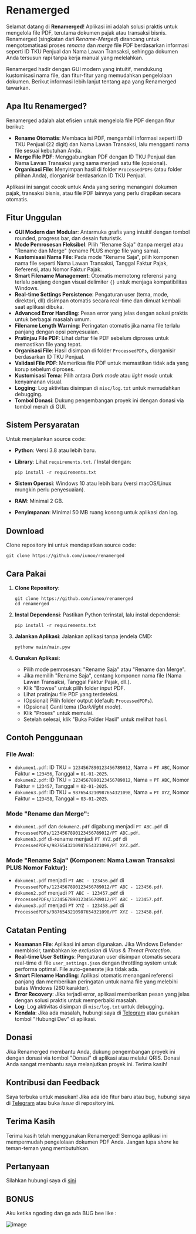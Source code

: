 # Renamerged

Selamat datang di **Renamerged**! Aplikasi ini adalah solusi praktis untuk mengelola file PDF, terutama dokumen pajak atau transaksi bisnis. Renamerged (singkatan dari *Rename-Merged*) dirancang untuk mengotomatisasi proses *rename* dan *merge* file PDF berdasarkan informasi seperti ID TKU Penjual dan Nama Lawan Transaksi, sehingga dokumen Anda tersusun rapi tanpa kerja manual yang melelahkan.

Renamerged hadir dengan GUI modern yang intuitif, mendukung kustomisasi nama file, dan fitur-fitur yang memudahkan pengelolaan dokumen. Berikut informasi lebih lanjut tentang apa yang Renamerged tawarkan.

## Apa Itu Renamerged?

Renamerged adalah alat efisien untuk mengelola file PDF dengan fitur berikut:

- **Rename Otomatis**: Membaca isi PDF, mengambil informasi seperti ID TKU Penjual (22 digit) dan Nama Lawan Transaksi, lalu mengganti nama file sesuai kebutuhan Anda.
- **Merge File PDF**: Menggabungkan PDF dengan ID TKU Penjual dan Nama Lawan Transaksi yang sama menjadi satu file (opsional).
- **Organisasi File**: Menyimpan hasil di folder `ProcessedPDFs` (atau folder pilihan Anda), diorganisir berdasarkan ID TKU Penjual.

Aplikasi ini sangat cocok untuk Anda yang sering menangani dokumen pajak, transaksi bisnis, atau file PDF lainnya yang perlu dirapikan secara otomatis.

## Fitur Unggulan

- **GUI Modern dan Modular**: Antarmuka grafis yang intuitif dengan tombol rounded, progress bar, dan desain futuristik.
- **Mode Pemrosesan Fleksibel**: Pilih "Rename Saja" (tanpa merge) atau "Rename dan Merge" (rename PLUS merge file yang sama).
- **Kustomisasi Nama File**: Pada mode "Rename Saja", pilih komponen nama file seperti Nama Lawan Transaksi, Tanggal Faktur Pajak, Referensi, atau Nomor Faktur Pajak.
- **Smart Filename Management**: Otomatis memotong referensi yang terlalu panjang dengan visual delimiter `{}` untuk menjaga kompatibilitas Windows.
- **Real-time Settings Persistence**: Pengaturan user (tema, mode, direktori, dll) disimpan otomatis secara real-time dan dimuat kembali saat aplikasi dibuka.
- **Advanced Error Handling**: Pesan error yang jelas dengan solusi praktis untuk berbagai masalah umum.
- **Filename Length Warning**: Peringatan otomatis jika nama file terlalu panjang dengan opsi penyesuaian.
- **Pratinjau File PDF**: Lihat daftar file PDF sebelum diproses untuk memastikan file yang tepat.
- **Organisasi File**: Hasil disimpan di folder `ProcessedPDFs`, diorganisir berdasarkan ID TKU Penjual.
- **Validasi File PDF**: Memeriksa file PDF untuk memastikan tidak ada yang korup sebelum diproses.
- **Kustomisasi Tema**: Pilih antara *Dark mode* atau *light mode* untuk kenyamanan visual.
- **Logging**: Log aktivitas disimpan di `misc/log.txt` untuk memudahkan debugging.
- **Tombol Donasi**: Dukung pengembangan proyek ini dengan donasi via tombol merah di GUI.

## Sistem Persyaratan

Untuk menjalankan source code:

- **Python**: Versi 3.8 atau lebih baru.

- **Library**: Lihat `requirements.txt`. /  Instal dengan:

  ```
  pip install -r requirements.txt
  ```

- **Sistem Operasi**: Windows 10 atau lebih baru (versi macOS/Linux mungkin perlu penyesuaian).

- **RAM**: Minimal 2 GB.

- **Penyimpanan**: Minimal 50 MB ruang kosong untuk aplikasi dan log.

## Download

Clone repository ini untuk mendapatkan source code:

```
git clone https://github.com/iunoo/renamerged
```

## Cara Pakai

1. **Clone Repository**:

   ```
   git clone https://github.com/iunoo/renamerged
   cd renamerged
   ```

2. **Instal Dependensi**: Pastikan Python terinstal, lalu instal dependensi:

   ```
   pip install -r requirements.txt
   ```

3. **Jalankan Aplikasi**: Jalankan aplikasi tanpa jendela CMD:

   ```
   pythonw main/main.pyw
   ```

4. **Gunakan Aplikasi**:

   - Pilih mode pemrosesan: "Rename Saja" atau "Rename dan Merge".
   - Jika memilih "Rename Saja", centang komponen nama file (Nama Lawan Transaksi, Tanggal Faktur Pajak, dll.).
   - Klik "Browse" untuk pilih folder input PDF.
   - Lihat pratinjau file PDF yang terdeteksi.
   - (Opsional) Pilih folder output (default: `ProcessedPDFs`).
   - (Opsional) Ganti tema (*Dark/light mode*).
   - Klik "Proses" untuk memulai.
   - Setelah selesai, klik "Buka Folder Hasil" untuk melihat hasil.

## Contoh Penggunaan

### File Awal:

- `dokumen1.pdf`: ID TKU = `1234567890123456789012`, Nama = `PT ABC`, Nomor Faktur = `123456`, Tanggal = `01-01-2025`.
- `dokumen2.pdf`: ID TKU = `1234567890123456789012`, Nama = `PT ABC`, Nomor Faktur = `123457`, Tanggal = `02-01-2025`.
- `dokumen3.pdf`: ID TKU = `9876543210987654321098`, Nama = `PT XYZ`, Nomor Faktur = `123458`, Tanggal = `03-01-2025`.

### Mode "Rename dan Merge":

- `dokumen1.pdf` dan `dokumen2.pdf` digabung menjadi `PT ABC.pdf` di `ProcessedPDFs/1234567890123456789012/PT ABC.pdf`.
- `dokumen3.pdf` di-rename menjadi `PT XYZ.pdf` di `ProcessedPDFs/9876543210987654321098/PT XYZ.pdf`.

### Mode "Rename Saja" (Komponen: Nama Lawan Transaksi PLUS Nomor Faktur):

- `dokumen1.pdf` menjadi `PT ABC - 123456.pdf` di `ProcessedPDFs/1234567890123456789012/PT ABC - 123456.pdf`.
- `dokumen2.pdf` menjadi `PT ABC - 123457.pdf` di `ProcessedPDFs/1234567890123456789012/PT ABC - 123457.pdf`.
- `dokumen3.pdf` menjadi `PT XYZ - 123458.pdf` di `ProcessedPDFs/9876543210987654321098/PT XYZ - 123458.pdf`.

## Catatan Penting

- **Keamanan File**: Aplikasi ini aman digunakan. Jika Windows Defender memblokir, tambahkan ke *exclusion* di *Virus & Threat Protection*.
- **Real-time User Settings**: Pengaturan user disimpan otomatis secara real-time di file `user_settings.json` dengan throttling system untuk performa optimal. File auto-generate jika tidak ada.
- **Smart Filename Handling**: Aplikasi otomatis menangani referensi panjang dan memberikan peringatan untuk nama file yang melebihi batas Windows (260 karakter).
- **Error Recovery**: Jika terjadi error, aplikasi memberikan pesan yang jelas dengan solusi praktis untuk memperbaiki masalah.
- **Log**: Log aktivitas disimpan di `misc/log.txt` untuk debugging.
- **Kendala**: Jika ada masalah, hubungi saya di [Telegram](https://t.me/iunoin) atau gunakan tombol "Hubungi Dev" di aplikasi.

## Donasi

Jika Renamerged membantu Anda, dukung pengembangan proyek ini dengan donasi via tombol "Donasi" di aplikasi atau melalui QRIS. Donasi Anda sangat membantu saya melanjutkan proyek ini. Terima kasih!

## Kontribusi dan Feedback

Saya terbuka untuk masukan! Jika ada ide fitur baru atau bug, hubungi saya di [Telegram](https://t.me/iunoin) atau buka *issue* di repository ini.

## Terima Kasih

Terima kasih telah menggunakan Renamerged! Semoga aplikasi ini mempermudah pengelolaan dokumen PDF Anda. Jangan lupa *share* ke teman-teman yang membutuhkan.

## Pertanyaan

Silahkan hubungi saya di [sini](https://t.me/iunoin)

## BONUS

Aku ketika ngoding dan ga ada BUG bee like :

![image](https://github.com/user-attachments/assets/8c819a28-52f1-4503-9469-e81e467ad619)
